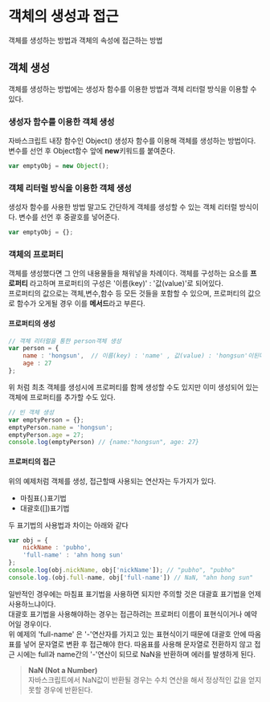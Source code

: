객체의 생성과 접근
======
객체를 생성하는 방법과 객체의 속성에 접근하는 방법

## 객체 생성
객체를 생성하는 방법에는 생성자 함수를 이용한 방법과 객체 리터럴 방식을 이용할 수 있다.

### 생성자 함수를 이용한 객체 생성
자바스크립트 내장 함수인 Object() 생성자 함수를 이용해 객체를 생성하는 방법이다.
변수를 선언 후 Object함수 앞에 **new**키워드를 붙여준다.

```js
var emptyObj = new Object();
```
### 객체 리터럴 방식을 이용한 객체 생성
생성자 함수를 사용한 방법 말고도 간단하게 객체를 생성할 수 있는 객체 리터럴 방식이다.
변수를 선언 후 중괄호를 넣어준다.

```js
var emptyObj = {};
```
### 객체의 프로퍼티
객체를 생성했다면 그 안의 내용물들을 채워넣을 차례이다.
객체를 구성하는 요소를 **프로퍼티** 라고하며 프로퍼티의 구성은 '이름(key)' : '값(value)'로 되어있다.<br>
프로퍼티의 값으로는 객체,변수,함수 등 모든 것들을 포함할 수 있으며,
프로퍼티의 값으로 함수가 오게될 경우 이를 **메서드**라고 부른다.
#### 프로퍼티의 생성
```js
// 객체 리터럴을 통한 person객체 생성
var person = {
    name : 'hongsun',  // 이름(key) : 'name' , 값(value) : 'hongsun'이된다
    age : 27
};
```
위 처럼 최초 객체를 생성시에 프로퍼티를 함께 생성할 수도 있지만 이미 생성되어 있는 객체에 프로퍼티를 추가할 수도 있다.
```js
// 빈 객체 생성
var emptyPerson = {};
emptyPerson.name = 'hongsun';
emptyPerson.age = 27;
console.log(emptyPerson) // {name:"hongsun", age: 27}
```
#### 프로퍼티의 접근
위의 예제처럼 객체를 생성, 접근할때 사용되는 연산자는 두가지가 있다.

* 마침표(.)표기법
* 대괄호([])표기법

두 표기법의 사용법과 차이는 아래와 같다
```js
var obj = {
    nickName : 'pubho',
    'full-name' : 'ahn hong sun'
};
console.log(obj.nickName, obj['nickName']); // "pubho", "pubho"
console.log.(obj.full-name, obj['full-name']) // NaN, "ahn hong sun"
```
일반적인 경우에는 마침표 표기법을 사용하면 되지만 주의할 것은 대괄효 표기법을 언제 사용하느냐이다.<br>
대괄호 표기법을 사용해야하는 경우는 접근하려는 프로퍼티 이름이 표현식이거나 예약어일 경우이다.<br>
위 예제의 'full-name' 은 '-'연산자를 가지고 있는 표현식이기 때문에 대괄호 안에 따옴표를 넣어 문자열로 변환 후 접근해야 한다.
따옴표를 사용해 문자열로 전환하지 않고 접근 시에는 full과 name간의 '-'연산이 되므로 NaN을 반환하며 에러를 발생하게 된다.

>**NaN (Not a Number)**<br>
자바스크립트에서 NaN값이 반환될 경우는 수치 연산을 해서 정상적인 값을 얻지 못할 경우에 반환된다.<br>

